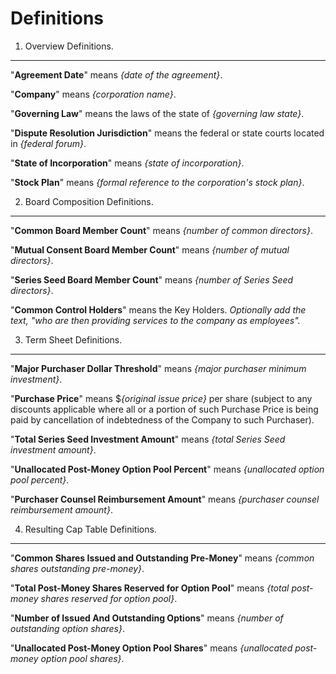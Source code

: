Definitions
===========

1. Overview Definitions.
------------------------

"**Agreement Date**" means _{date of the agreement}_.

"**Company**" means _{corporation name}_.

"**Governing Law**" means the laws of the state of _{governing law state}_.

"**Dispute Resolution Jurisdiction**" means the federal or state courts located in _{federal forum}_.

"**State of Incorporation**" means _{state of incorporation}_.

"**Stock Plan**" means _{formal reference to the corporation's stock plan}_.

2. Board Composition Definitions.
---------------------------------

"**Common Board Member Count**" means _{number of common directors}_.

"**Mutual Consent Board Member Count**" means _{number of mutual directors}_.

"**Series Seed Board Member Count**" means _{number of Series Seed directors}_.

"**Common Control Holders**" means the Key Holders. _Optionally add the text, "who are then providing services to the company as employees"._

3. Term Sheet Definitions.
--------------------------

"**Major Purchaser Dollar Threshold**" means _{major purchaser minimum investment}_.

"**Purchase Price**" means $_{original issue price}_ per share (subject to any discounts applicable where all or a portion of such Purchase Price is being paid by cancellation of indebtedness of the Company to such Purchaser).

"**Total Series Seed Investment Amount**" means _{total Series Seed investment amount}_.

"**Unallocated Post-Money Option Pool Percent**" means _{unallocated option pool percent}_.

"**Purchaser Counsel Reimbursement Amount**" means _{purchaser counsel reimbursement amount}_.

4. Resulting Cap Table Definitions.
-----------------------------------

"**Common Shares Issued and Outstanding Pre-Money**" means _{common shares outstanding pre-money}_.

"**Total Post-Money Shares Reserved for Option Pool**" means _{total post-money shares reserved for option pool}_.

"**Number of Issued And Outstanding Options**" means _{number of outstanding option shares}_.

"**Unallocated Post-Money Option Pool Shares**" means _{unallocated post-money option pool shares}_.
